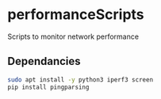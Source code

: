 # performanceScripts
Scripts to monitor network performance

## Dependancies

```bash
sudo apt install -y python3 iperf3 screen
pip install pingparsing
```
